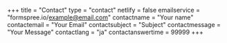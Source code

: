 +++
title = "Contact"
type = "contact"
netlify = false
emailservice = "formspree.io/example@email.com"
contactname = "Your name"
contactemail = "Your Email"
contactsubject = "Subject"
contactmessage = "Your Message"
contactlang = "ja"
contactanswertime = 99999
+++
